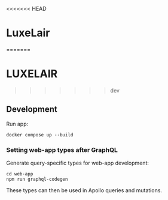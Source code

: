 <<<<<<< HEAD
# LuxeLair
=======
# LUXELAIR
>>>>>>> dev

## Development

Run app:

```
docker compose up --build
```

### Setting web-app types after GraphQL

Generate query-specific types for web-app development:

```
cd web-app
npm run graphql-codegen
```

These types can then be used in Apollo queries and mutations.
